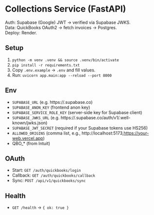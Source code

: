 # Collections Service (FastAPI)

Auth: Supabase (Google) JWT → verified via Supabase JWKS.  
Data: QuickBooks OAuth2 → fetch invoices → Postgres.  
Deploy: Render.

## Setup
1. `python -m venv .venv && source .venv/bin/activate`
2. `pip install -r requirements.txt`
3. Copy `.env.example` → `.env` and fill values.
4. Run: `uvicorn app.main:app --reload --port 8000`

## Env
- `SUPABASE_URL` (e.g. https://<proj>.supabase.co)
- `SUPABASE_ANON_KEY` (frontend anon key)
- `SUPABASE_SERVICE_ROLE_KEY` (server-side key for Supabase client)
- `SUPABASE_JWKS_URL` (e.g. https://<proj>.supabase.co/auth/v1/.well-known/jwks.json)
- `SUPABASE_JWT_SECRET` (required if your Supabase tokens use HS256)
- `ALLOWED_ORIGINS` (comma list, e.g., http://localhost:5173,https://your-web.vercel.app)
- QBO_* (from Intuit)

## OAuth
- Start: `GET /auth/quickbooks/login`
- Callback: `GET /auth/quickbooks/callback`
- Sync: `POST /api/v1/quickbooks/sync`

## Health
- `GET /health` → `{ ok: true }`

